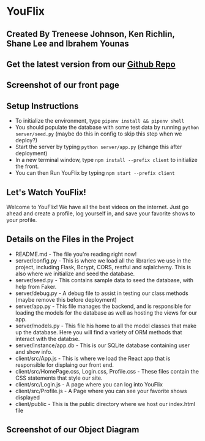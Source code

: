 # YouFlix

## Created By Treneese Johnson, Ken Richlin, Shane Lee and Ibrahem Younas

## Get the latest version from our [Github Repo](https://github.com/Treneese/YouFlix)

## Screenshot of our front page

## Setup Instructions

- To initialize the environment, type `pipenv install && pipenv shell`
- You should populate the database with some test data by running `python server/seed.py` (maybe do this in config to skip this step when we deploy?)
- Start the server by typing `python server/app.py` (change this after deployment)
- In a new terminal window, type `npm install --prefix client` to initialize the front.
- You can then Run YouFlix by typing `npm start --prefix client`

## Let's Watch YouFlix!

Welcome to YouFlix!  We have all the best videos on the internet.  Just go ahead and create a profile, log yourself in, and save your favorite shows to your profile.  

## Details on the Files in the Project

- README.md - The file you're reading right now!
- server/config.py - This is where we load all the libraries we use in the project, including Flask, Bcrypt, CORS, restful and sqlalchemy.  This is also where we initialize and seed the database.
- server/seed.py - This contains sample data to seed the database, with help from Faker.
- server/debug.py - A debug file to assist in testing our class methods (maybe remove this before deployment)
- server/app.py - This file manages the backend, and is responsible for loading the models for the database as well as hosting the views for our app.
- server/models.py - This file his home to all the model classes that make up the database.  Here you will find a variety of ORM methods that interact with the databse.
- server/instance/app.db - This is our SQLite database containing user and show info.
- client/src/App.js - This is where we load the React app that is responsible for displaing our front end.
- client/src/HomePage.css, Login.css, Profile.css - These files contain the CSS statements that style our site.
- client/src/Login.js - A page where you can log into YouFlix
- client/src/Profile.js - A Page where you can see your favorite shows displayed
- client/public - This is the public directory where we host our index.html file

## Screenshot of our Object Diagram
